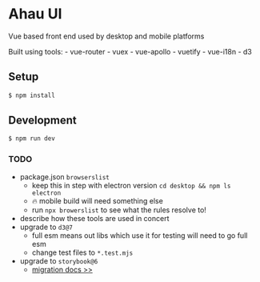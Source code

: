 # Ahau UI

Vue based front end used by desktop and mobile platforms

Built using tools:
    - vue-router
    - vuex
    - vue-apollo
    - vuetify
    - vue-i18n
    - d3

## Setup

```bash
$ npm install
```

## Development

```bash
$ npm run dev
```


### TODO

- package.json `browserslist`
    - keep this in step with electron version `cd desktop && npm ls electron`
    - :fire: mobile build will need something else
    - run `npx browerslist` to see what the rules resolve to!
- describe how these tools are used in concert
- upgrade to `d3@7`
    - full esm means out libs which use it for testing will need to go full esm
    - change test files to `*.test.mjs`
- upgrade to `storybook@6`
    - [migration docs >>](https://github.com/storybookjs/storybook/blob/next/MIGRATION.md#from-version-53x-to-60x)
